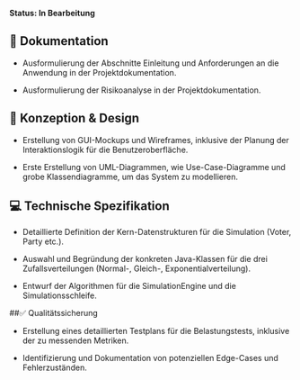 **Status: In Bearbeitung**

## 📝 Dokumentation
- Ausformulierung der Abschnitte Einleitung und Anforderungen an die Anwendung in der Projektdokumentation.

- Ausformulierung der Risikoanalyse in der Projektdokumentation.

## 🎨 Konzeption & Design
- Erstellung von GUI-Mockups und Wireframes, inklusive der Planung der Interaktionslogik für die Benutzeroberfläche.

- Erste Erstellung von UML-Diagrammen, wie Use-Case-Diagramme und grobe Klassendiagramme, um das System zu modellieren.

## 💻 Technische Spezifikation
- Detaillierte Definition der Kern-Datenstrukturen für die Simulation (Voter, Party etc.).

- Auswahl und Begründung der konkreten Java-Klassen für die drei Zufallsverteilungen (Normal-, Gleich-, Exponentialverteilung).

- Entwurf der Algorithmen für die SimulationEngine und die Simulationsschleife.

##✅ Qualitätssicherung
- Erstellung eines detaillierten Testplans für die Belastungstests, inklusive der zu messenden Metriken.

- Identifizierung und Dokumentation von potenziellen Edge-Cases und Fehlerzuständen.

